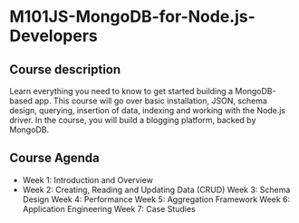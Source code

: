 # M101JS-MongoDB-for-Node.js-Developers

## Course description

Learn everything you need to know to get started building a MongoDB-based app. This course will go over basic installation, JSON, schema design, querying, insertion of data, indexing and working with the Node.js driver. In the course, you will build a blogging platform, backed by MongoDB. 

## Course Agenda

* Week 1: Introduction and Overview
* Week 2: Creating, Reading and Updating Data (CRUD)
Week 3: Schema Design
Week 4: Performance
Week 5: Aggregation Framework
Week 6: Application Engineering
Week 7: Case Studies
